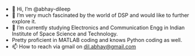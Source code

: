 - 👋 Hi, I’m @abhay-dileep
- 👀 I’m very much fascinated by the world of DSP and would like to further explore it.
- 🌱 I’m currently studying Electronics and Communication Engg in Indian Institute of Space Science and Technology.
- Pretty proficient in MATLAB coding and knows Python coding as well.
- 📫 How to reach via gmail on dil.abhay@gmail.com

<!---
abhay-dileep/abhay-dileep is a ✨ special ✨ repository because its `README.md` (this file) appears on your GitHub profile.
You can click the Preview link to take a look at your changes.
--->
